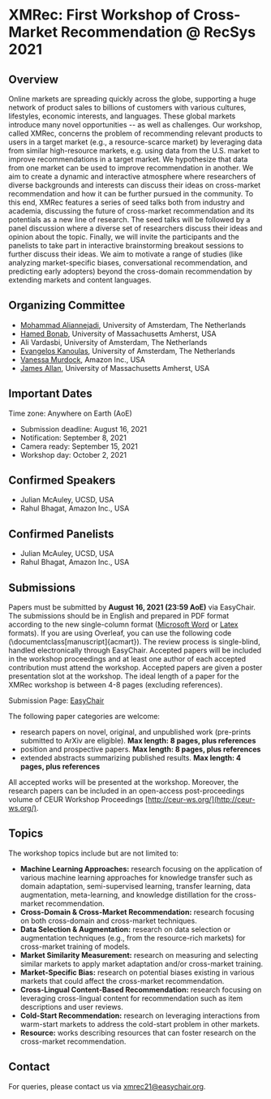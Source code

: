# XMRec: First Workshop of Cross-Market Recommendation @ RecSys 2021

## Overview
Online markets are spreading quickly across the globe, supporting a huge network of product sales to billions of customers with various cultures, lifestyles, economic interests, and languages. These global markets introduce many novel opportunities -- as well as challenges. Our workshop, called XMRec, concerns the problem of recommending relevant products to users in a target market (e.g., a resource-scarce market) by leveraging data from similar high-resource markets, e.g. using data from the U.S. market to improve recommendations in a target market. We hypothesize that data from one market can be used to improve recommendation in another.
We aim to create a dynamic and interactive atmosphere where researchers of diverse backgrounds and interests can discuss their ideas on cross-market recommendation and how it can be further pursued in the community. 
To this end, XMRec features a series of seed talks both from industry and academia, discussing the future of cross-market recommendation and its potentials as a new line of research. The seed talks will be followed by a panel discussion where a diverse set of researchers discuss their ideas and opinion about the topic. Finally, we will invite the participants and the panelists to take part in interactive brainstorming breakout sessions to further discuss their ideas. 
We aim to motivate a range of studies (like analyzing market-specific biases, conversational recommendation, and predicting early adopters)  beyond the cross-domain recommendation by extending markets and content languages.

## Organizing Committee
 - [Mohammad Aliannejadi](http://aliannejadi.com), University of Amsterdam, The Netherlands
 - [Hamed Bonab](https://people.cs.umass.edu/~bonab/), University of Massachusetts Amherst, USA
 - Ali Vardasbi, University of Amsterdam, The Netherlands
 - [Evangelos Kanoulas](https://staff.fnwi.uva.nl/e.kanoulas/), University of Amsterdam, The Netherlands
 - [Vanessa Murdock](https://www.amazon.science/author/vanessa-murdock), Amazon Inc., USA
 - [James Allan](http://ciir.cs.umass.edu/~allan/), University of Massachusetts Amherst, USA

## Important Dates

Time zone: Anywhere on Earth (AoE)

- Submission deadline: August 16, 2021
- Notification:	September 8, 2021
- Camera ready: September 15, 2021
- Workshop day:	October 2, 2021

## Confirmed Speakers
 - Julian McAuley, UCSD, USA
 - Rahul Bhagat, Amazon Inc., USA

## Confirmed Panelists
 - Julian McAuley, UCSD, USA
 - Rahul Bhagat, Amazon Inc., USA

## Submissions

Papers must be submitted by **August 16, 2021 (23:59 AoE)** via EasyChair. The submissions should be in English and prepared in PDF format according to the new single-column format  ([Microsoft Word](https://www.acm.org/binaries/content/assets/publications/taps/acm_submission_template.docx) or [Latex](https://www.acm.org/binaries/content/assets/publications/consolidated-tex-template/acmart-primary.zip) formats). If you are using Overleaf, you can use the following code (\documentclass[manuscript]{acmart}). The review process is single-blind, handled electronically through EasyChair. Accepted papers will be included in the workshop proceedings and at least one author of each accepted contribution must attend the workshop. Accepted papers are given a poster presentation slot at the workshop.  The ideal length of a paper for the XMRec workshop is between 4-8 pages (excluding references). 
 
Submission Page: [EasyChair](https://easychair.org/conferences/?conf=xmrec21)

The following paper categories are welcome:
- research papers on novel, original, and unpublished work (pre-prints submitted to ArXiv are eligible). **Max length: 8 pages, plus references**
- position and prospective papers. **Max length: 8 pages, plus references**
- extended abstracts summarizing published results. **Max length: 4 pages, plus references**

All accepted works will be presented at the workshop. Moreover, the research papers can be included in an open-access post-proceedings volume of CEUR Workshop Proceedings [http://ceur-ws.org/](http://ceur-ws.org/).

## Topics
The workshop topics include but are not limited to:

 - **Machine Learning Approaches:** research focusing on the application of various machine learning approaches for knowledge transfer such as domain adaptation, semi-supervised learning, transfer learning, data augmentation, meta-learning, and knowledge distillation for the cross-market recommendation.
 - **Cross-Domain & Cross-Market Recommendation:** research focusing on both cross-domain and cross-market techniques.   
 - **Data Selection & Augmentation:** research on data selection or augmentation techniques (e.g., from the resource-rich markets) for cross-market training of models.
 - **Market Similarity Measurement:** research on measuring and selecting similar markets to apply market adaptation and/or cross-market training.   
 - **Market-Specific Bias:** research on potential biases existing in various markets that could affect the cross-market recommendation.   
 - **Cross-Lingual Content-Based Recommendation:** research focusing on leveraging cross-lingual content for recommendation such as item descriptions and user reviews.   
 - **Cold-Start Recommendation:** research on leveraging interactions from warm-start markets to address the cold-start problem in other markets.
 - **Resource:** works describing resources that can foster research on the cross-market recommendation.

## Contact
For queries, please contact us via [xmrec21@easychair.org](mailto:xmrec21@easychair.org).

